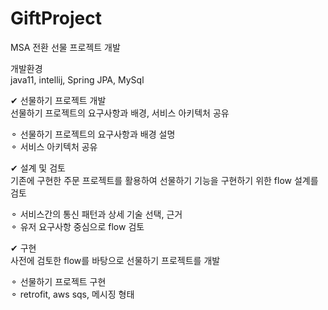 # GiftProject
MSA 전환 선물 프로젝트 개발

개발환경<br>
java11, intellij, Spring JPA, MySql

✔ 선물하기 프로젝트 개발<br>
선물하기 프로젝트의 요구사항과 배경, 서비스 아키텍처 공유<br>

⚬ 선물하기 프로젝트의 요구사항과 배경 설명<br>
⚬ 서비스 아키텍처 공유<br>


✔ 설계 및 검토<br>
기존에 구현한 주문 프로젝트를 활용하여 선물하기 기능을 구현하기 위한 flow 설계를 검토<br>

⚬ 서비스간의 통신 패턴과 상세 기술 선택, 근거<br>
⚬ 유저 요구사항 중심으로 flow 검토<br>


✔ 구현<br>
사전에 검토한 flow를 바탕으로 선물하기 프로젝트를 개발<br>

⚬ 선물하기 프로젝트 구현<br>
⚬ retrofit, aws sqs, 메시징 형태
